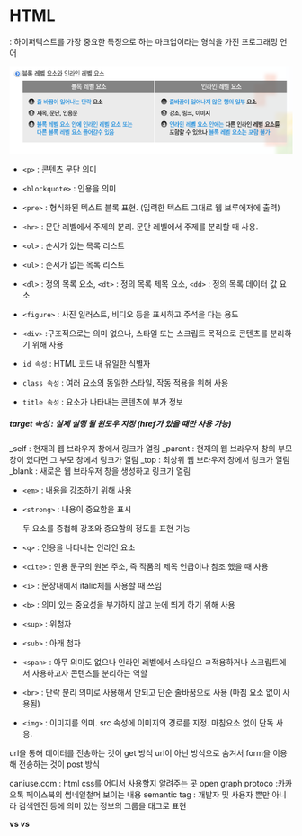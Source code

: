 # HTML

 : 하이퍼텍스트를 가장 중요한 특징으로 하는 마크업이라는 형식을 가진 프로그래밍 언어

![image-20200309194146008](./images/image-20200309194146008.png)

-  `<p>` : 콘텐츠 문단 의미
- `<blockquote>` :  인용을 의미
- `<pre>` : 형식화된 텍스트 블록 표현. (입력한 텍스트 그대로 웹 브루에저에 출력)
- `<hr>` : 문단 레벨에서 주제의 분리. 문단 레벨에서 주제를 분리할 때 사용.
- `<ol>` : 순서가 있는 목록 리스트
- `<ul>` : 순서가 없는 목록 리스트
- `<dl>` : 정의 목록 요소, `<dt>` : 정의 목록 제목 요소, `<dd>` : 정의 목록 데이터 값 요소
- `<figure>` : 사진 일러스트, 비디오 등을 표시하고 주석을 다는 용도
- `<div>` :구조적으로는 의미 없으나, 스타일 또는 스크립트 목적으로 콘텐츠를 분리하기 위해 사용

- `id 속성` : HTML 코드 내 유일한 식별자
- `class 속성` : 여러 요소의 동일한 스타일, 작동 적용을 위해 사용
- `title 속성` : 요소가 나타내는 콘텐츠에 부가 정보

##### target 속성  : 실제 실행 될 윈도우 지정 (href가 있을 때만 사용 가능)

_self : 현재의 웹 브라우저 창에서 링크가 열림
_parent : 현재의 웹 브라우저 창의 부모 창이 있다면 그 부모 창에서 링크가 열림
_top : 최상위 웹 브라우저 창에서 링크가 열림
_blank : 새로운 웹 브라우저 창을 생성하고 링크가 열림

- `<em>` : 내용을 강조하기 위해 사용

- `<strong>` : 내용이 중요함을 표시

  두 요소를 중첩해 강조와 중요함의 정도를 표현 가능

- `<q>` : 인용을 나타내는 인라인 요소

- `<cite>` : 인용 문구의 원본 주소, 즉 작품의 제목 언급이나 참조 했을 때 사용

- `<i>` : 문장내에서 italic체를 사용할 때 쓰임

- `<b>` : 의미 있는 중요성을 부가하지 않고 눈에 띄게 하기 위해 사용

- `<sup>` : 위첨자

- `<sub>` : 아래 첨자

- `<span>` : 아무 의미도 없으나 인라인 레벨에서 스타일으 ㄹ적용하거나 스크립트에서 사용하고자 콘텐츠를 분리하는 역할

- `<br>` : 단락 분리 의미로 사용해서 안되고 단순 줄바꿈으로 사용 (마침 요소 없이 사용됨)

- `<img>` : 이미지를 의미. src 속성에 이미지의 경로를 지정. 마침요소 없이 단독 사용.

url을 통해 데이터를 전송하는 것이 get 방식
url이 아닌 방식으로 숨겨서 form을 이용해 전송하는 것이 post 방식





caniuse.com : html css를 어디서 사용할지 알려주는 곳
open graph protoco :카카오톡 페이스북의 썸네일철머 보이는 내용
semantic tag : 개발자 및 사용자 뿐만 아니라 검색엔진 등에 의미 있는 정보의 그룹을 태그로 표현

<b> vs <strong>
<em> vs <i>